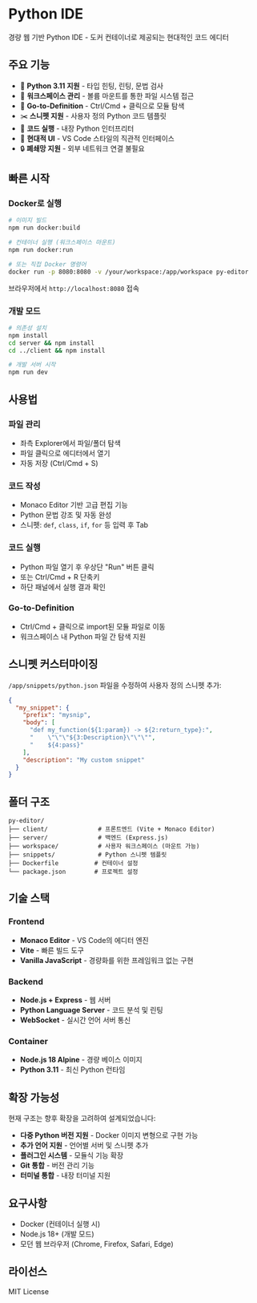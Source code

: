 # Python IDE

경량 웹 기반 Python IDE - 도커 컨테이너로 제공되는 현대적인 코드 에디터

## 주요 기능

- 🐍 **Python 3.11 지원** - 타입 힌팅, 린팅, 문법 검사
- 📁 **워크스페이스 관리** - 볼륨 마운트를 통한 파일 시스템 접근
- 🎯 **Go-to-Definition** - Ctrl/Cmd + 클릭으로 모듈 탐색
- ✂️ **스니펫 지원** - 사용자 정의 Python 코드 템플릿
- 🏃 **코드 실행** - 내장 Python 인터프리터
- 🎨 **현대적 UI** - VS Code 스타일의 직관적 인터페이스
- 🔒 **폐쇄망 지원** - 외부 네트워크 연결 불필요

## 빠른 시작

### Docker로 실행

```bash
# 이미지 빌드
npm run docker:build

# 컨테이너 실행 (워크스페이스 마운트)
npm run docker:run

# 또는 직접 Docker 명령어
docker run -p 8080:8080 -v /your/workspace:/app/workspace py-editor
```

브라우저에서 `http://localhost:8080` 접속

### 개발 모드

```bash
# 의존성 설치
npm install
cd server && npm install
cd ../client && npm install

# 개발 서버 시작
npm run dev
```

## 사용법

### 파일 관리
- 좌측 Explorer에서 파일/폴더 탐색
- 파일 클릭으로 에디터에서 열기
- 자동 저장 (Ctrl/Cmd + S)

### 코드 작성
- Monaco Editor 기반 고급 편집 기능
- Python 문법 강조 및 자동 완성
- 스니펫: `def`, `class`, `if`, `for` 등 입력 후 Tab

### 코드 실행
- Python 파일 열기 후 우상단 "Run" 버튼 클릭
- 또는 Ctrl/Cmd + R 단축키
- 하단 패널에서 실행 결과 확인

### Go-to-Definition
- Ctrl/Cmd + 클릭으로 import된 모듈 파일로 이동
- 워크스페이스 내 Python 파일 간 탐색 지원

## 스니펫 커스터마이징

`/app/snippets/python.json` 파일을 수정하여 사용자 정의 스니펫 추가:

```json
{
  "my_snippet": {
    "prefix": "mysnip",
    "body": [
      "def my_function(${1:param}) -> ${2:return_type}:",
      "    \"\"\"${3:Description}\"\"\"",
      "    ${4:pass}"
    ],
    "description": "My custom snippet"
  }
}
```

## 폴더 구조

```
py-editor/
├── client/              # 프론트엔드 (Vite + Monaco Editor)
├── server/              # 백엔드 (Express.js)
├── workspace/           # 사용자 워크스페이스 (마운트 가능)
├── snippets/            # Python 스니펫 템플릿
├── Dockerfile          # 컨테이너 설정
└── package.json        # 프로젝트 설정
```

## 기술 스택

### Frontend
- **Monaco Editor** - VS Code의 에디터 엔진
- **Vite** - 빠른 빌드 도구
- **Vanilla JavaScript** - 경량화를 위한 프레임워크 없는 구현

### Backend
- **Node.js + Express** - 웹 서버
- **Python Language Server** - 코드 분석 및 린팅
- **WebSocket** - 실시간 언어 서버 통신

### Container
- **Node.js 18 Alpine** - 경량 베이스 이미지
- **Python 3.11** - 최신 Python 런타임

## 확장 가능성

현재 구조는 향후 확장을 고려하여 설계되었습니다:

- **다중 Python 버전 지원** - Docker 이미지 변형으로 구현 가능
- **추가 언어 지원** - 언어별 서버 및 스니펫 추가
- **플러그인 시스템** - 모듈식 기능 확장
- **Git 통합** - 버전 관리 기능
- **터미널 통합** - 내장 터미널 지원

## 요구사항

- Docker (컨테이너 실행 시)
- Node.js 18+ (개발 모드)
- 모던 웹 브라우저 (Chrome, Firefox, Safari, Edge)

## 라이선스

MIT License